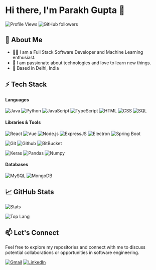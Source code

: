 
# Hi there, I'm Parakh Gupta :wave:

![Profile Views](https://hits.dwyl.com/parakh-gupta/parakh-gupta.svg)
![GitHub followers](https://img.shields.io/github/followers/parakh-gupta?label=Follow&style=social)


## :rocket: About Me

- :woman_technologist: I am a Full Stack Software Developer and Machine Learning enthusiast. 
- :seedling: I am passionate about technologies and love to learn new things.
- :round_pushpin: Based in Delhi, India

## :zap: Tech Stack

#### Languages
![Java](https://img.shields.io/badge/Java-ED8B00?style=for-the-badge&logo=java&logoColor=white)
![Python](https://img.shields.io/badge/Python-3776AB?style=for-the-badge&logo=python&logoColor=white)
![JavaScript](https://img.shields.io/badge/JavaScript-F7DF1E?style=for-the-badge&logo=javascript&logoColor=black)
![TypeScript](https://img.shields.io/badge/TypeScript-007ACC?style=for-the-badge&logo=typescript&logoColor=white)
![HTML](https://img.shields.io/badge/HTML5-E34F26?style=for-the-badge&logo=html5&logoColor=white)
![CSS](https://img.shields.io/badge/CSS-239120?&style=for-the-badge&logo=css3&logoColor=white)
![SQL](https://img.shields.io/badge/-SQL-000?style=for-the-badge&logo=MySQL&logoColor=4479A1)

#### Libraries & Tools
![React](https://img.shields.io/badge/React-20232A?style=for-the-badge&logo=react&logoColor=61DAFB)
![Vue](https://img.shields.io/badge/Vue.js-35495E?style=for-the-badge&logo=vue.js&logoColor=4FC08D)
![Node.js](https://img.shields.io/badge/Node.js-339933?style=for-the-badge&logo=nodedotjs&logoColor=white)
![ExpressJS](https://img.shields.io/badge/Express.js-404D59?style=for-the-badge)
![Electron](https://img.shields.io/badge/Electron-47848F?style=for-the-badge&logo=electron&logoColor=white)
![Spring Boot](https://img.shields.io/badge/Spring_Boot-6DB33F?style=for-the-badge&logo=spring-boot&logoColor=white)

![Git](https://img.shields.io/badge/git%20-%23F05033.svg?&style=for-the-badge&logo=git&logoColor=white)
![Github](https://img.shields.io/badge/github%20-%23121011.svg?&style=for-the-badge&logo=github&logoColor=white) 
![BitBucket](https://img.shields.io/badge/bitbucket%20-%230047B3.svg?&style=for-the-badge&logo=bitbucket&logoColor=white)
 
![Keras](https://img.shields.io/badge/Keras%20-%23D00000.svg?&style=for-the-badge&logo=Keras&logoColor=white) 
![Pandas](https://img.shields.io/badge/pandas%20-%23150458.svg?&style=for-the-badge&logo=pandas&logoColor=white) 
![Numpy](https://img.shields.io/badge/numpy%20-%23013243.svg?&style=for-the-badge&logo=numpy&logoColor=white)

#### Databases
![MySQL](https://img.shields.io/badge/MySQL-00000F?style=for-the-badge&logo=mysql&logoColor=white)
![MongoDB](https://img.shields.io/badge/MongoDB-4EA94B?style=for-the-badge&logo=mongodb&logoColor=white)

## :chart_with_upwards_trend: GitHub Stats

![Stats](https://github-readme-stats.vercel.app/api?username=parakh-gupta&show_icons=true&theme=catppuccin_latte&include_all_commits=true&hide=contribs,prs&rank_icon=github&card_width=450)

![Top Lang](https://github-readme-stats.vercel.app/api/top-langs/?username=parakh-gupta&layout=compact&theme=catppuccin_latte&langs_count=8&card_width=450)

## :mailbox: Let's Connect

Feel free to explore my repositories and connect with me to discuss potential collaborations or opportunities in software engineering.
 
[![Gmail](https://img.shields.io/badge/Gmail-D14836?style=for-the-badge&logo=gmail&logoColor=white)](mailto:parakh.gupta.98@gmail.com) 
[![LinkedIn](https://img.shields.io/badge/LinkedIn-0077B5?style=for-the-badge&logo=linkedin&logoColor=white)](https://linkedin.com/in/parakh-gupta/)






 
